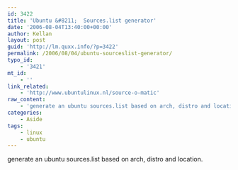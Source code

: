 ```yaml
---
id: 3422
title: 'Ubuntu &#8211;  Sources.list generator'
date: '2006-08-04T13:40:00+00:00'
author: Kellan
layout: post
guid: 'http://lm.quxx.info/?p=3422'
permalink: /2006/08/04/ubuntu-sourceslist-generator/
typo_id:
    - '3421'
mt_id:
    - ''
link_related:
    - 'http://www.ubuntulinux.nl/source-o-matic'
raw_content:
    - 'generate an ubuntu sources.list based on arch, distro and location.'
categories:
    - Aside
tags:
    - linux
    - ubuntu
---
```


generate an ubuntu sources.list based on arch, distro and location.